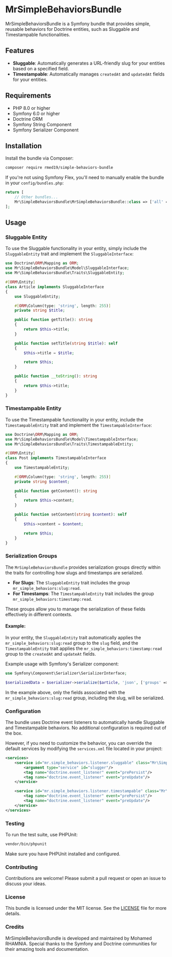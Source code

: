 # MrSimpleBehaviorsBundle

MrSimpleBehaviorsBundle is a Symfony bundle that provides simple, reusable behaviors for Doctrine entities, such as Sluggable and Timestampable functionalities.

## Features

- **Sluggable**: Automatically generates a URL-friendly slug for your entities based on a specified field.
- **Timestampable**: Automatically manages `createdAt` and `updatedAt` fields for your entities.

## Requirements

- PHP 8.0 or higher
- Symfony 6.0 or higher
- Doctrine ORM
- Symfony String Component
- Symfony Serializer Component

## Installation

Install the bundle via Composer:

```bash
composer require rmed19/simple-behaviors-bundle
```

If you're not using Symfony Flex, you'll need to manually enable the bundle in your `config/bundles.php`:

```php
return [
    // Other bundles...
    Mr\SimpleBehaviorsBundle\MrSimpleBehaviorsBundle::class => ['all' => true],
];
```

## Usage

### Sluggable Entity

To use the Sluggable functionality in your entity, simply include the `SluggableEntity` trait and implement the `SluggableInterface`:

```php
use Doctrine\ORM\Mapping as ORM;
use Mr\SimpleBehaviorsBundle\Model\SluggableInterface;
use Mr\SimpleBehaviorsBundle\Traits\SluggableEntity;

#[ORM\Entity]
class Article implements SluggableInterface
{
    use SluggableEntity;

    #[ORM\Column(type: 'string', length: 255)]
    private string $title;

    public function getTitle(): string
    {
        return $this->title;
    }

    public function setTitle(string $title): self
    {
        $this->title = $title;

        return $this;
    }

    public function __toString(): string
    {
        return $this->title;
    }
}
```

### Timestampable Entity

To use the Timestampable functionality in your entity, include the `TimestampableEntity` trait and implement the `TimestampableInterface`:

```php
use Doctrine\ORM\Mapping as ORM;
use Mr\SimpleBehaviorsBundle\Model\TimestampableInterface;
use Mr\SimpleBehaviorsBundle\Traits\TimestampableEntity;

#[ORM\Entity]
class Post implements TimestampableInterface
{
    use TimestampableEntity;

    #[ORM\Column(type: 'string', length: 255)]
    private string $content;

    public function getContent(): string
    {
        return $this->content;
    }

    public function setContent(string $content): self
    {
        $this->content = $content;

        return $this;
    }
}
```

### Serialization Groups

The `MrSimpleBehaviorsBundle` provides serialization groups directly within the traits for controlling how slugs and timestamps are serialized.

- **For Slugs**: The `SluggableEntity` trait includes the group `mr_simple_behaviors:slug:read`.
- **For Timestamps**: The `TimestampableEntity` trait includes the group `mr_simple_behaviors:timestamp:read`.

These groups allow you to manage the serialization of these fields effectively in different contexts.

#### Example:

In your entity, the `SluggableEntity` trait automatically applies the `mr_simple_behaviors:slug:read` group to the `slug` field, and the `TimestampableEntity` trait applies the `mr_simple_behaviors:timestamp:read` group to the `createdAt` and `updateAt` fields.

Example usage with Symfony's Serializer component:

```php
use Symfony\Component\Serializer\SerializerInterface;

$serializedData = $serializer->serialize($article, 'json', ['groups' => ['mr_simple_behaviors:slug:read']]);
```

In the example above, only the fields associated with the `mr_simple_behaviors:slug:read` group, including the slug, will be serialized.

### Configuration

The bundle uses Doctrine event listeners to automatically handle Sluggable and Timestampable behaviors. No additional configuration is required out of the box.

However, if you need to customize the behavior, you can override the default services by modifying the `services.xml` file located in your project:

```xml
<services>
    <service id="mr.simple_behaviors.listener.sluggable" class="Mr\SimpleBehaviorsBundle\EntityListener\SluggableEntityListener">
        <argument type="service" id="slugger"/>
        <tag name="doctrine.event_listener" event="prePersist"/>
        <tag name="doctrine.event_listener" event="preUpdate"/>
    </service>

    <service id="mr.simple_behaviors.listener.timestampable" class="Mr\SimpleBehaviorsBundle\EntityListener\TimestampableEntityListener">
        <tag name="doctrine.event_listener" event="prePersist"/>
        <tag name="doctrine.event_listener" event="preUpdate"/>
    </service>
</services>
```

### Testing

To run the test suite, use PHPUnit:

```bash
vendor/bin/phpunit
```

Make sure you have PHPUnit installed and configured.

### Contributing

Contributions are welcome! Please submit a pull request or open an issue to discuss your ideas.

### License

This bundle is licensed under the MIT license. See the [LICENSE](LICENSE) file for more details.

### Credits

MrSimpleBehaviorsBundle is developed and maintained by Mohamed RHAMNIA. Special thanks to the Symfony and Doctrine communities for their amazing tools and documentation.

